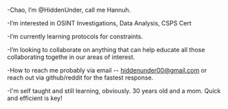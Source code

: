 -Chao, I’m @HiddenUnder, call me Hannuh.

-I’m interested in OSINT Investigations, Data Analysis, CSPS Cert

-I’m currently learning protocols for constraints.

-I’m looking to collaborate on anything that can help educate all those collaborating togethe in our areas of interest. 

-How to reach me probably via email -- hiddenunder00@gmail.com or reach out via github/reddit for the fastest response. 

-I'm self taught and still learning, obviously. 30 years old and a mom. Quick and efficient is key!


<!---
HiddenUnder/HiddenUnder is a ✨ special ✨ repository because its `README.md` (this file) appears on your GitHub profile.
You can click the Preview link to take a look at your changes.
--->
